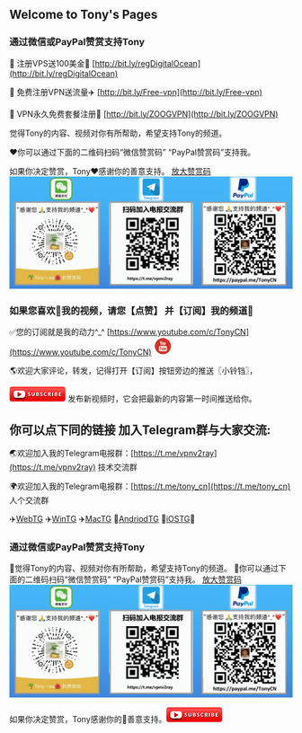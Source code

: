 ## Welcome to Tony's Pages

### 通过微信或PayPal赞赏支持Tony
🚗 注册VPS送100美金🎁 [http://bit.ly/regDigitalOcean](http://bit.ly/regDigitalOcean)

🚕 免费注册VPN送流量✈️ [http://bit.ly/Free-vpn](http://bit.ly/Free-vpn)

🚙 VPN永久免费套餐注册🚀 [http://bit.ly/ZOOGVPN](http://bit.ly/ZOOGVPN)

觉得Tony的内容、视频对你有所帮助，希望支持Tony的频道。

❤️你可以通过下面的二维码扫码“微信赞赏码” “PayPal赞赏码”支持我。

如果你决定赞赏，Tony❤️感谢你的善意️支持。
[放大赞赏码](./image/tony_weixin_paypal_donate.GIF)
![赞赏码](./image/tony_weixin_paypal_donate.GIF)
### 如果您喜欢🧡我的视频，请您【点赞】 并【订阅】我的频道💙

✅您的订阅就是我的动力^_^ [https://www.youtube.com/c/TonyCN](https://www.youtube.com/c/TonyCN) ![](./image/youtube-32.png)

🌎欢迎大家评论，转发，记得打开【订阅】按钮旁边的推送〖小铃铛〗，

![](./image/youtube-subscribe.png) 发布新视频时，它会把最新的内容第一时间推送给你。

## 你可以点下同的链接 加入Telegram群与大家交流:

🌏欢迎加入我的Telegram电报群：[https://t.me/vpnv2ray](https://t.me/vpnv2ray)  技术交流群

🌍欢迎加入我的Telegram电报群：[https://t.me/tony_cn](https://t.me/tony_cn)  人个交流群

✈️[WebTG](https://web.telegram.org)  ✈️[WinTG](https://git.io/Telegram.exe)  ✈️[MacTG](https://git.io/Telegram.zip)  🚀[AndriodTG](https://git.io/Telegram.apk)  🚀[iOSTG](https://itunes.apple.com/app/telegram-messenger/id686449807)🚀

### 通过微信或PayPal赞赏支持Tony

💖觉得Tony的内容、视频对你有所帮助，希望支持Tony的频道。
💖你可以通过下面的二维码扫码“微信赞赏码” “PayPal赞赏码”支持我。
[放大赞赏码](./image/tony_weixin_paypal_donate.GIF)
![赞赏码](./image/tony_weixin_paypal_donate.GIF)

如果你决定赞赏，Tony感谢你的💖善意️支持。![](./image/youtube-subscribe.png)



